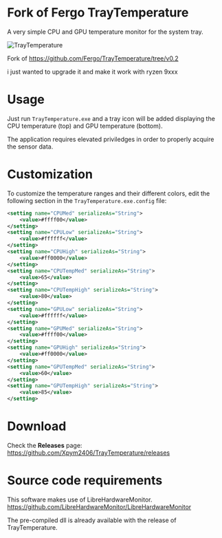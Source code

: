 # Fork of Fergo TrayTemperature

A very simple CPU and GPU temperature monitor for the system tray.

![TrayTemperature](<img width="247" height="286" alt="изображение" src="https://github.com/user-attachments/assets/9693896b-4629-47f9-ae92-7dd98f179177" />)

Fork of https://github.com/Fergo/TrayTemperature/tree/v0.2

i just wanted to upgrade it and make it work with ryzen 9xxx
# Usage

Just run  `TrayTemperature.exe` and a tray icon will be added displaying the CPU temperature (top) and GPU temperature (bottom). 

The application requires elevated priviledges in order to properly acquire the sensor data.

# Customization

To customize the temperature ranges and their different colors, edit the following section in the `TrayTemperature.exe.config` file:

```xml
<setting name="CPUMed" serializeAs="String">
	<value>#ffff00</value>
</setting>
<setting name="CPULow" serializeAs="String">
	<value>#ffffff</value>
</setting>
<setting name="CPUHigh" serializeAs="String">
	<value>#ff0000</value>
</setting>
<setting name="CPUTempMed" serializeAs="String">
	<value>65</value>
</setting>
<setting name="CPUTempHigh" serializeAs="String">
	<value>80</value>
</setting>
<setting name="GPULow" serializeAs="String">
	<value>#ffffff</value>
</setting>
<setting name="GPUMed" serializeAs="String">
	<value>#ffff00</value>
</setting>
<setting name="GPUHigh" serializeAs="String">
	<value>#ff0000</value>
</setting>
<setting name="GPUTempMed" serializeAs="String">
	<value>60</value>
</setting>
<setting name="GPUTempHigh" serializeAs="String">
	<value>85</value>
</setting>
```

# Download

Check the **Releases** page: 
https://github.com/Xpym2406/TrayTemperature/releases

# Source code requirements 

This software makes use of LibreHardwareMonitor.
https://github.com/LibreHardwareMonitor/LibreHardwareMonitor

The pre-compiled dll is already available with the release of TrayTemperature.

